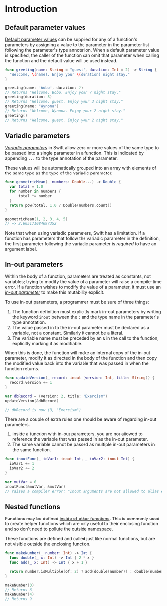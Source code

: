 # Introduction

## Default parameter values

[Default parameter values][default-parameter-values] can be supplied for any of a function's parameters by assigning a value to the parameter in the parameter list following the parameter's type annotation. When a default parameter value is specified, the caller of the function can omit that parameter when calling the function and the default value will be used instead.

```swift
func greeting(name: String = "guest", duration: Int = 2) -> String {
  "Welcome, \(name). Enjoy your \(duration) night stay."
}

greeting(name: "Bobo", duration: 7)
// Returns "Welcome, Bobo. Enjoy your 7 night stay."
greeting(duration: 3)
// Returns "Welcome, guest. Enjoy your 3 night stay."
greeting(name: "Wynona")
// Returns "Welcome, Wynona. Enjoy your 2 night stay."
greeting()
// Returns "Welcome, guest. Enjoy your 2 night stay."
```

## Variadic parameters

[_Variadic parameters_][variadic-parameters] in Swift allow zero or more values of the same type to be passed into a single parameter in a function. This is indicated by appending `...` to the type annotation of the parameter.

These values will be automatically grouped into an array with elements of the same type as the type of the variadic parameter.

```swift
func geometricMean(_ numbers: Double...) -> Double {
  var total = 1.0
  for number in numbers {
      total *= number
  }
  return pow(total, 1.0 / Double(numbers.count))
}

geometricMean(1, 2, 3, 4, 5)
// => 2.605171084697352
```

Note that when using variadic parameters, Swift has a limitation.
If a function has parameters that follow the variadic parameter in the definition, the first parameter following the variadic parameter is _required_ to have an argument label.

## In-out parameters

Within the body of a function, parameters are treated as constants, not variables; trying to modify the value of a parameter will raise a compile-time error.
If a function wishes to modify the value of a parameter, it must use an [_in-out parameter_][in-out-parameters] to make this mutability explicit.

To use in-out parameters, a programmer must be sure of three things:

1. The function definition must explicitly mark in-out parameters by writing the keyword `inout` between the `:` and the type name in the parameter's type annotation.
2. The value passed in to the in-out parameter must be declared as a variable, not a constant. Similarly it cannot be a literal.
3. The variable name must be preceded by an `&` in the call to the function, explicitly marking it as modifiable.

When this is done, the function will make an internal copy of the in-out parameter, modify it as directed in the body of the function and then copy the modified value back into the variable that was passed in when the function returns.

```swift
func updateVersion(_ record: inout (version: Int, title: String)) {
  record.version += 1
}

var dbRecord = (version: 2, title: "Exercism")
updateVersion(&dbRecord)

// dbRecord is now (3, "Exercism")
```

There are a couple of extra rules one should be aware of regarding in-out parameters.

1.  Inside a function with in-out parameters, you are not allowed to reference the variable that was passed in as the in-out parameter.
2.  The same variable cannot be passed as multiple in-out parameters in the same function.

```swift
func inoutFunc(_ ioVar1: inout Int, _ ioVar2: inout Int) {
  ioVar1 += 1
  ioVar2 += 2
}

var mutVar = 0
inoutFunc(&mutVar, &mutVar)
// raises a compiler error: "Inout arguments are not allowed to alias each other"
```


## Nested functions

Functions may be defined [inside of other functions][nested-functions].
This is commonly used to create helper functions which are only useful to their enclosing function and so don't need to pollute the outside namespace.

These functions are defined and called just like normal functions, but are not visible outside the enclosing function.

```swift
func makeNumber(_ number: Int) -> Int {
  func double(_ x: Int) -> Int { 2 * x }
  func add(_ x: Int) -> Int { x + 1 }

  return number.isMultiple(of: 2) ? add(double(number)) : double(number)
}

makeNumber(3)
// Returns 6
makeNumber(4)
// Returns 9
```

[nested-functions]: https://docs.swift.org/swift-book/documentation/the-swift-programming-language/functions/#Nested-Functions
[default-parameter-values]: https://docs.swift.org/swift-book/documentation/the-swift-programming-language/functions/#Default-Parameter-Values
[variadic-parameters]: https://docs.swift.org/swift-book/documentation/the-swift-programming-language/functions/#Variadic-Parameters
[in-out-parameters]: https://docs.swift.org/swift-book/documentation/the-swift-programming-language/declarations/#In-Out-Parameters
